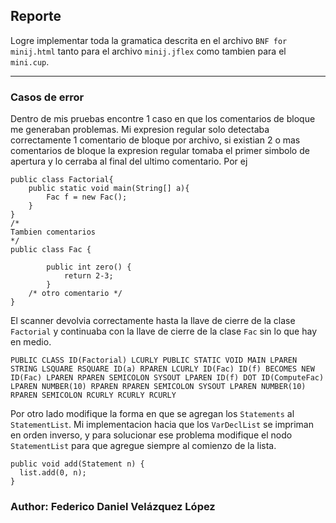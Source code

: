 ## Reporte
Logre implementar toda la gramatica descrita en el archivo `BNF for minij.html` tanto para el archivo `minij.jflex` como tambien para el `mini.cup`.<hr>
### Casos de error
Dentro de mis pruebas encontre 1 caso en que los comentarios de bloque me generaban problemas. Mi expresion regular solo detectaba correctamente 1 comentario de bloque por archivo, si existian 2 o mas comentarios de bloque la expresion regular tomaba el primer simbolo de apertura y lo cerraba al final del ultimo comentario. Por ej
```
public class Factorial{
    public static void main(String[] a){
    	Fac f = new Fac();
    }
}
/* 
Tambien comentarios
*/
public class Fac {

		public int zero() {
			return 2-3;
		}
    /* otro comentario */
}
```
El scanner devolvia correctamente hasta la llave de cierre de la clase `Factorial` y continuaba con la llave de cierre de la clase `Fac` sin lo que hay en medio.
```
PUBLIC CLASS ID(Factorial) LCURLY PUBLIC STATIC VOID MAIN LPAREN STRING LSQUARE RSQUARE ID(a) RPAREN LCURLY ID(Fac) ID(f) BECOMES NEW ID(Fac) LPAREN RPAREN SEMICOLON SYSOUT LPAREN ID(f) DOT ID(ComputeFac) LPAREN NUMBER(10) RPAREN RPAREN SEMICOLON SYSOUT LPAREN NUMBER(10) RPAREN SEMICOLON RCURLY RCURLY RCURLY 

```
Por otro lado modifique la forma en que se agregan los `Statements` al `StatementList`. Mi implementacion hacia que los `VarDeclList` se impriman en orden inverso, y para solucionar ese problema modifique el nodo `StatementList` para que agregue siempre al comienzo de la lista.
```
public void add(Statement n) {
  list.add(0, n);
}
```
### Author: Federico Daniel Velázquez López
